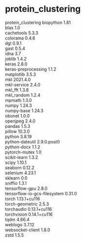 # protein_clustering
protein_clustering
biopython                 1.81   
blas                      1.0                        
cachetools                5.3.3                  
colorama                  0.4.6                  
dgl                       0.9.1                  
gast                      0.5.4                  
idna                      3.7            
joblib                    1.4.2                 
keras                     2.8.0                    
keras-preprocessing       1.1.2                   
matplotlib                3.5.3                
mkl                       2021.4.0              
mkl-service               2.4.0          
mkl_fft                   1.3.8       
mkl_random                1.2.4           
mpmath                    1.3.0               
numpy                     1.24.3         
numpy-base                1.24.3          
obonet                    1.0.0                
openjpeg                  2.4.0                
pandas                    1.5.3                 
pillow                    10.3.0          
python                    3.8.19               
python-dateutil           2.9.0.post0             
python-docx               1.1.2                   
pytorch-mutex             1.0                        
scikit-learn              1.3.2                   
scipy                     1.10.1                 
seaborn                   0.12.2                
selenium                  4.23.1                
sklearn                   0.0                   
sniffio                   1.3.1                   
tensorflow-gpu            2.8.0                  
tensorflow-io-gcs-filesystem 0.31.0                
torch                     1.13.1+cu116            
torch-geometric           2.5.3                   
torchaudio                0.13.1+cu116          
torchvision               0.14.1+cu116          
tqdm                      4.66.4                  
weblogo                   3.7.12                   
websocket-client          1.8.0                
zstd                      1.5.5              
